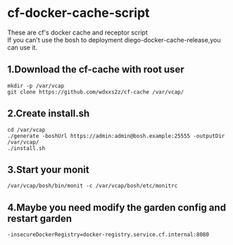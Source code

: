 # cf-docker-cache-script
These are cf's docker cache and receptor script
</br>
If you can't use the bosh to deployment diego-docker-cache-release,you can use it.

## 1.Download the cf-cache with root user
```
mkdir -p /var/vcap
git clone https://github.com/wdxxs2z/cf-cache /var/vcap/
```

## 2.Create install.sh
```
cd /var/vcap
./generate -boshUrl https://admin:admin@bosh.example:25555 -outputDir /var/vcap/
./install.sh
```

## 3.Start your monit
```
/var/vcap/bosh/bin/monit -c /var/vcap/bosh/etc/monitrc
```

## 4.Maybe you need modify the garden config and restart garden
```
-insecureDockerRegistry=docker-registry.service.cf.internal:8080
```
